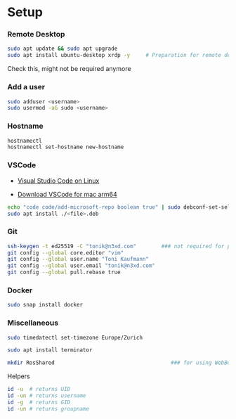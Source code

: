 # Setup



### Remote Desktop

```sh
sudo apt update && sudo apt upgrade
sudo apt install ubuntu-desktop xrdp -y     # Preparation for remote desktop access
```

Check this, might not be required anymore



### Add a user

```sh
sudo adduser <username>
sudo usermod -aG sudo <username>
```



### Hostname

```sh
hostnamectl
hostnamectl set-hostname new-hostname
```



### VSCode

- [Visual Studio Code on Linux](https://code.visualstudio.com/docs/setup/linux)

- [Download VSCode for mac arm64](https://code.visualstudio.com/docs/?dv=linuxarm64_deb)

```sh
echo "code code/add-microsoft-repo boolean true" | sudo debconf-set-selections
sudo apt install ./<file>.deb
```



### Git

```sh
ssh-keygen -t ed25519 -C "tonik@n3xd.com"        ### not required for public users
git config --global core.editor "vim"
git config --global user.name "Toni Kaufmann"
git config --global user.email "tonik@n3xd.com"
git config --global pull.rebase true
```



### Docker

```sh
sudo snap install docker
```



### Miscellaneous

```sh
sudo timedatectl set-timezone Europe/Zurich

sudo apt install terminator

mkdir RosShared										### for using WebBots on the mac host
```





Helpers

```sh
id -u  # returns UID
id -un # returns username
id -g  # returns GID
id -un # returns groupname
```

